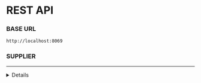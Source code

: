 # REST API
### BASE URL
```sh
http://localhost:8069
```
### SUPPLIER
------------------------------------------------------------------------------------------
<details>
```sh
POST /supplier
```
#### DESCRIPTION
```sh
Create a material
```
#### REQUEST
> | Headers      |  Body     |
> |-----------|-----------|
> | `Content-Type": "application/json`      |  `{"name": "Supplier 1"}` | 

#### Responses
> | Code     | Response                      |
> |---------------|-----------------------------------|
> | `201`         | `{"message": "Supplier has been created successfully", "data": {"id": 3, "name": "Supplier 1"}}`| 
> | `400`         | `{"message": "Name can not be empty"}`|

</details>